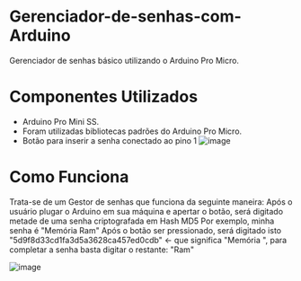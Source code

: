 # Gerenciador-de-senhas-com-Arduino
Gerenciador de senhas básico utilizando o Arduino Pro Micro. 

# Componentes Utilizados
- Arduino Pro Mini SS.
- Foram utilizadas bibliotecas padrões do Arduino Pro Micro.
- Botão para inserir a senha conectado ao pino 1
![image](https://github.com/JLourencao/Gestor-de-senhas-Arduino/assets/113789779/905874c6-c5f1-45d8-ae93-ac08fb4d8de7)

# Como Funciona
Trata-se de um Gestor de senhas que funciona da seguinte maneira: Após o usuário plugar o Arduino em sua máquina e apertar o botão, será digitado metade de uma senha criptografada em Hash MD5
Por exemplo, minha senha é "Memória Ram"
Após o botão ser pressionado, será digitado isto "5d9f8d33cd1fa3d5a3628ca457ed0cdb" <- que significa "Memória ", para completar a senha basta digitar o restante: "Ram"

![image](https://github.com/JLourencao/Gestor-de-senhas-Arduino/assets/113789779/3c80e045-0596-4d9d-b16d-a1f6caeefee4)

